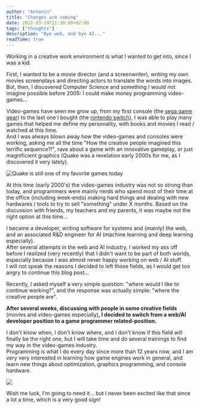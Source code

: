 ```yaml
---
author: "Antonin"
title: "Changes are coming"
date: 2022-03-19T21:30:00+02:00
tags: ["thoughts"]
description: "Bye web, and bye AI..."
readTime: true
---
```


Working in a creative work environment is what I wanted to get into, since I was a kid.

First, I wanted to be a movie director (and a screenwriter), writing my own movies screenplays and directing actors to translate the words into images.
But, then, I discovered Computer Science and something I would not imagine possible before 2005: I could make money programming video-games...

Video-games have seen me grow up, from my first console (the [sega game gear](https://en.wikipedia.org/wiki/Game_Gear)) to the last one I bought (the [nintendo switch](https://en.wikipedia.org/wiki/Nintendo_Switch)), I was able to play many games that helped me define my personality, with books and movies I read / watched at this time.  
And I was always blown away how the video-games and consoles were working, asking me all the time "How the creative people imagined this terrific sequence?!", rave about a game with an innovative gameplay, or just magnificient graphics (Quake was a revelation early 2000s for me, as I discovered it very lately).

![](/images/quake_game_ex.png#small "Quake is still one of my favorite games today")

At this time (early 2000's) the video-games industry was not so strong than today, and programmers were mainly nerds who spend most of their time at the office (including week-ends) making hard things and dealing with new hardwares / tools to try to sell "something" under X months.
Based on the discussion with friends, my teachers and my parents, it was maybe not the right option at this time...

I became a developer, writing software for systems and (mainly) the web, and an associated R&D engineer for AI (machine learning and deep learning especially).  
After several attempts in the web and AI industry, I worked my ass off before I realized (very recently) that I didn't want to be part of both worlds, especially because I was almost never happy working on web / AI stuff.  
I will not speak the reasons I decided to left those fields, as I would get too angry to continue this blog post...

Recently, I asked myself a very simple question: "where would I like to continue working?", and the response was actually simple: "where the creative people are".

**After several weeks, discussing with people in some creative fields** (movies and video-games especially)**, I decided to switch from a web/AI developer position to a game programmer related-position.**

I don't know when, I don't know where, and I don't know if this field will finally be the right one, but I will take time and do several trainings to find my way in the video-games industry.  
Programming is what I do every day since more than 12 years now, and I am very very interested in learning how game engines work in general, and learn new things about optimization, graphics programming, and console hardware.

![](/images/game_programmer_meme.gif#small)

Wish me luck, I'm going to need it... but I never been excited like that since a lot a time, which is a very good sign!
